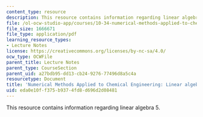 ```yaml
---
content_type: resource
description: This resource contains information regarding linear algebra 5.
file: /ol-ocw-studio-app/courses/10-34-numerical-methods-applied-to-chemical-engineering-fall-2015/eda0e10ff375b9374fd8d696d2d08481_MIT10_34F15_Lec05.pdf
file_size: 1666671
file_type: application/pdf
learning_resource_types:
- Lecture Notes
license: https://creativecommons.org/licenses/by-nc-sa/4.0/
ocw_type: OCWFile
parent_title: Lecture Notes
parent_type: CourseSection
parent_uid: a27bdb95-dd13-cb24-9276-77496d8a5c4a
resourcetype: Document
title: 'Numerical Methods Applied to Chemical Engineering: Linear algebra 5'
uid: eda0e10f-f375-b937-4fd8-d696d2d08481
---
```

This resource contains information regarding linear algebra 5.